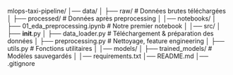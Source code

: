 mlops-taxi-pipeline/
│── data/
│   ├── raw/                 # Données brutes téléchargées
│   ├── processed/           # Données après preprocessing
│
│── notebooks/
│   ├── 01_eda_preprocessing.ipynb   # Notre premier notebook
│
│── src/
│   ├── __init__.py
│   ├── data_loader.py       # Téléchargement & préparation des données
│   ├── preprocessing.py     # Nettoyage, feature engineering
│   ├── utils.py             # Fonctions utilitaires
│
│── models/
│   ├── trained_models/      # Modèles sauvegardés
│
│── requirements.txt
│── README.md
│── .gitignore

